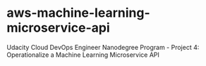 # aws-machine-learning-microservice-api
Udacity Cloud DevOps Engineer Nanodegree Program - Project 4: Operationalize a Machine Learning Microservice API
